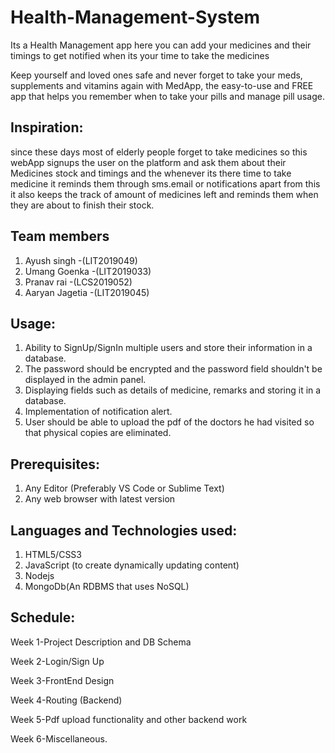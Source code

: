 # Health-Management-System
Its a Health Management app here you can add your medicines and their timings to get notified when its your time to take the medicines

Keep yourself and loved ones safe and never forget to take your meds,
supplements and vitamins again with MedApp, the easy-to-use and FREE app that helps you remember when to take your pills and manage pill usage.
<br>

## Inspiration:
since these days most of elderly people forget to take medicines  so this webApp signups the user on the platform and ask them about their Medicines stock and timings and the whenever its there time to take medicine it reminds them through sms.email or notifications apart from this it also keeps the track of amount of medicines left and reminds them when they are about to finish their stock.

## Team members
1. Ayush singh -(LIT2019049)
2. Umang Goenka -(LIT2019033)
3. Pranav rai -(LCS2019052)
4. Aaryan Jagetia -(LIT2019045)


## Usage:
1. Ability to SignUp/SignIn multiple users and store their information in a database.
2. The password should be encrypted and the password field shouldn't be displayed in the admin panel.
3. Displaying fields such as details of medicine, remarks and storing it in a database.
4. Implementation of notification alert.
5. User should be able to upload the pdf of the doctors he had visited so that physical copies are eliminated. 

## Prerequisites:
1. Any Editor (Preferably VS Code or Sublime Text)
2. Any web browser with latest version


## Languages and Technologies used:
1. HTML5/CSS3
2. JavaScript (to create dynamically updating content)
3. Nodejs
4. MongoDb(An RDBMS that uses NoSQL)


## Schedule:
Week 1-Project Description and DB Schema

Week 2-Login/Sign Up

Week 3-FrontEnd Design

Week 4-Routing (Backend)

Week 5-Pdf upload functionality and other backend work

Week 6-Miscellaneous.


